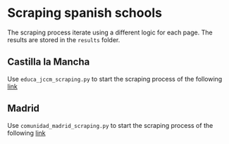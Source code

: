 # Scraping spanish schools

The scraping process iterate using a different logic for each page. The results are stored in the `results` folder.


## Castilla la Mancha

Use `educa_jccm_scraping.py` to start the scraping process of the following [link](http://www.educa.jccm.es/es/centros)

## Madrid

Use `comunidad_madrid_scraping.py` to start the scraping process of the following [link](http://gestiona.madrid.org/wpad_pub/run/j/BusquedaAvanzada.icm)

